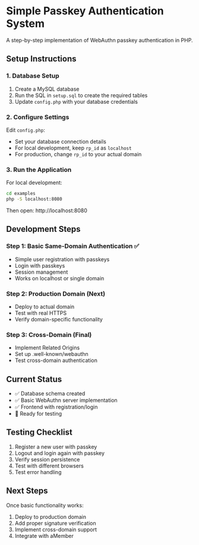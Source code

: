# Simple Passkey Authentication System

A step-by-step implementation of WebAuthn passkey authentication in PHP.

## Setup Instructions

### 1. Database Setup
1. Create a MySQL database
2. Run the SQL in `setup.sql` to create the required tables
3. Update `config.php` with your database credentials

### 2. Configure Settings
Edit `config.php`:
- Set your database connection details
- For local development, keep `rp_id` as `localhost`
- For production, change `rp_id` to your actual domain

### 3. Run the Application
For local development:
```bash
cd examples
php -S localhost:8080
```

Then open: http://localhost:8080

## Development Steps

### Step 1: Basic Same-Domain Authentication ✅
- Simple user registration with passkeys
- Login with passkeys 
- Session management
- Works on localhost or single domain

### Step 2: Production Domain (Next)
- Deploy to actual domain
- Test with real HTTPS
- Verify domain-specific functionality

### Step 3: Cross-Domain (Final)
- Implement Related Origins
- Set up .well-known/webauthn
- Test cross-domain authentication

## Current Status
- ✅ Database schema created
- ✅ Basic WebAuthn server implementation
- ✅ Frontend with registration/login
- 🔄 Ready for testing

## Testing Checklist
1. Register a new user with passkey
2. Logout and login again with passkey
3. Verify session persistence
4. Test with different browsers
5. Test error handling

## Next Steps
Once basic functionality works:
1. Deploy to production domain
2. Add proper signature verification
3. Implement cross-domain support
4. Integrate with aMember
